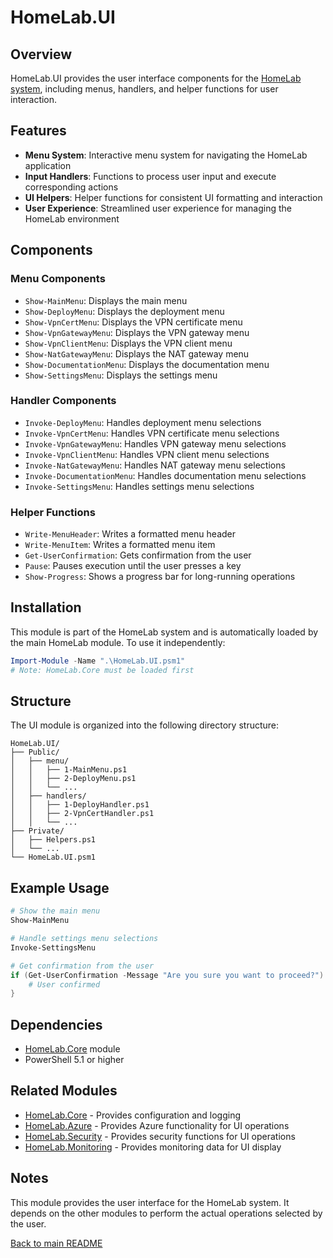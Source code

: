 # HomeLab.UI

## Overview

HomeLab.UI provides the user interface components for the [HomeLab system](../../README.md), including menus, handlers, and helper functions for user interaction.

## Features

- **Menu System**: Interactive menu system for navigating the HomeLab application
- **Input Handlers**: Functions to process user input and execute corresponding actions
- **UI Helpers**: Helper functions for consistent UI formatting and interaction
- **User Experience**: Streamlined user experience for managing the HomeLab environment

## Components

### Menu Components

- `Show-MainMenu`: Displays the main menu
- `Show-DeployMenu`: Displays the deployment menu
- `Show-VpnCertMenu`: Displays the VPN certificate menu
- `Show-VpnGatewayMenu`: Displays the VPN gateway menu
- `Show-VpnClientMenu`: Displays the VPN client menu
- `Show-NatGatewayMenu`: Displays the NAT gateway menu
- `Show-DocumentationMenu`: Displays the documentation menu
- `Show-SettingsMenu`: Displays the settings menu

### Handler Components

- `Invoke-DeployMenu`: Handles deployment menu selections
- `Invoke-VpnCertMenu`: Handles VPN certificate menu selections
- `Invoke-VpnGatewayMenu`: Handles VPN gateway menu selections
- `Invoke-VpnClientMenu`: Handles VPN client menu selections
- `Invoke-NatGatewayMenu`: Handles NAT gateway menu selections
- `Invoke-DocumentationMenu`: Handles documentation menu selections
- `Invoke-SettingsMenu`: Handles settings menu selections

### Helper Functions

- `Write-MenuHeader`: Writes a formatted menu header
- `Write-MenuItem`: Writes a formatted menu item
- `Get-UserConfirmation`: Gets confirmation from the user
- `Pause`: Pauses execution until the user presses a key
- `Show-Progress`: Shows a progress bar for long-running operations

## Installation

This module is part of the HomeLab system and is automatically loaded by the main HomeLab module. To use it independently:

```powershell
Import-Module -Name ".\HomeLab.UI.psm1"
# Note: HomeLab.Core must be loaded first
```

## Structure

The UI module is organized into the following directory structure:

```
HomeLab.UI/
├── Public/
│   ├── menu/
│   │   ├── 1-MainMenu.ps1
│   │   ├── 2-DeployMenu.ps1
│   │   └── ...
│   ├── handlers/
│   │   ├── 1-DeployHandler.ps1
│   │   ├── 2-VpnCertHandler.ps1
│   │   └── ...
├── Private/
│   ├── Helpers.ps1
│   └── ...
└── HomeLab.UI.psm1
```

## Example Usage

```powershell
# Show the main menu
Show-MainMenu

# Handle settings menu selections
Invoke-SettingsMenu

# Get confirmation from the user
if (Get-UserConfirmation -Message "Are you sure you want to proceed?") {
    # User confirmed
}
```

## Dependencies

- [HomeLab.Core](../HomeLab.Core/README.md) module
- PowerShell 5.1 or higher

## Related Modules

- [HomeLab.Core](../HomeLab.Core/README.md) - Provides configuration and logging
- [HomeLab.Azure](../HomeLab.Azure/README.md) - Provides Azure functionality for UI operations
- [HomeLab.Security](../HomeLab.Security/README.md) - Provides security functions for UI operations
- [HomeLab.Monitoring](../HomeLab.Monitoring/README.md) - Provides monitoring data for UI display

## Notes

This module provides the user interface for the HomeLab system. It depends on the other modules to perform the actual operations selected by the user.

[Back to main README](../../README.md)
